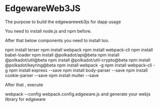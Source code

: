 # EdgewareWeb3JS

The purpose to build the edgewareweb3js for dapp usage

You need to install node.js and npm before.

After that below components you need to install too.


npm install terser
npm install webpack
npm install webpack-cli
npm install babel-loader
npm install @polkadot/api@beta
npm install @polkadot/util@beta
npm install @polkadot/util-crypto@beta
npm install @polkadot/keyring@beta
npm install webpack -g
npm install webpack-cli -g
npm install express --save 
npm install body-parser --save
npm install cookie-parser --save
npm install multer --save

After that , execute 

webpack --config webpack.config.edgeware.js and generate your webjs library for edgeware
